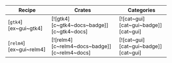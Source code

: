 | Recipe | Crates | Categories |
|--------|--------|------------|
| [`gtk4`][ex~gui~gtk4] | [![gtk4][c~gtk4~docs~badge]][c~gtk4~docs] | [![cat~gui][cat~gui~badge]][cat~gui] |
| [`relm4`][ex~gui~relm4] | [![relm4][c~relm4~docs~badge]][c~relm4~docs] | [![cat~gui][cat~gui~badge]][cat~gui] |
